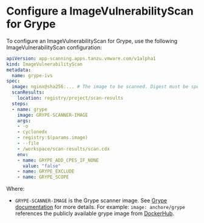 # Configure a ImageVulnerabilityScan for Grype

To configure an ImageVulnerabilityScan for Grype, use the following ImageVulnerabilityScan configuration:

```yaml
apiVersion: app-scanning.apps.tanzu.vmware.com/v1alpha1
kind: ImageVulnerabilityScan
metadata:
  name: grype-ivs
spec:
  image: nginx@sha256:... # The image to be scanned. Digest must be specified.
  scanResults:
    location: registry/project/scan-results
  steps:
  - name: grype
    image: GRYPE-SCANNER-IMAGE
    args:
    - -o
    - cyclonedx
    - registry:$(params.image)
    - --file
    - /workspace/scan-results/scan.cdx
    env:
    - name: GRYPE_ADD_CPES_IF_NONE
      value: "false"
    - name: GRYPE_EXCLUDE
    - name: GRYPE_SCOPE
```

Where:

- `GRYPE-SCANNER-IMAGE` is the Grype scanner image. See [Grype documentation](https://github.com/anchore/grype#getting-started) for more details. For example: `image: anchore/grype` references the publicly available grype image from [DockerHub](https://hub.docker.com/r/anchore/grype/tags).
